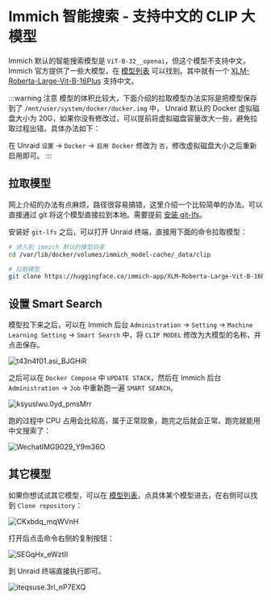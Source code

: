 # Immich 智能搜索 - 支持中文的 CLIP 大模型

Immich 默认的智能搜索模型是 `ViT-B-32__openai`，但这个模型不支持中文，Immich 官方提供了一些大模型，在 [模型列表](https://huggingface.co/immich-app) 可以找到。其中就有一个 [XLM-Roberta-Large-Vit-B-16Plus](https://huggingface.co/immich-app/XLM-Roberta-Large-Vit-B-16Plus) 支持中文。

:::warning 注意
模型的体积比较大，下面介绍的拉取模型办法实际是把模型保存到了 `/mnt/user/system/docker/docker.img` 中， Unraid 默认的 Docker 虚拟磁盘大小为 20G，如果你没有修改过，可以提前将虚拟磁盘容量改大一些，避免拉取过程出错。具体办法如下：

在 Unraid `设置` -> `Docker` -> `启用 Docker` 修改为 `否`，修改虚拟磁盘大小之后重新启用即可。
:::

## 拉取模型

网上介绍的办法有点麻烦，路径很容易搞错，这里介绍一个比较简单的办法。可以直接通过 git 将这个模型直接拉到本地。需要提前 [安装 git-lfs](/unraid/git-lfs.md)。

安装好 `git-lfs` 之后，可以打开 Unraid 终端，直接用下面的命令拉取模型：

```sh
# 进入到 immich 默认的模型目录
cd /var/lib/docker/volumes/immich_model-cache/_data/clip

# 拉取模型
git clone https://huggingface.co/immich-app/XLM-Roberta-Large-Vit-B-16Plus
```

## 设置 Smart Search

模型拉下来之后，可以在 Immich 后台 `Administration` -> `Setting` -> `Machine Learning Setting` -> `Smart Search` 中，将 `CLIP MODEL` 修改为大模型的名称，并点击保存。

![t43n4f01.asi_BJGHiR](https://img-1255332810.cos.ap-chengdu.myqcloud.com/t43n4f01.asi_BJGHiR.png)

之后可以在 `Docker Compose` 中 `UPDATE STACK`，然后在 Immich 后台 `Administration` -> `Job` 中重新跑一遍 `SMART SEARCH`。

![ksyuslwu.0yd_pmsMrr](https://img-1255332810.cos.ap-chengdu.myqcloud.com/ksyuslwu.0yd_pmsMrr.png)

跑的过程中 CPU 占用会比较高，属于正常现象，跑完之后就会正常。跑完就能用中文搜索了：

![WechatIMG9029_Y9m36O](https://img-1255332810.cos.ap-chengdu.myqcloud.com/WechatIMG9029_Y9m36O.jpg)

## 其它模型

如果你想试试其它模型，可以在 [模型列表](https://huggingface.co/immich-app)，点具体某个模型进去，在右侧可以找到 `Clone repository`：

![CKxbdq_mqWVnH](https://img-1255332810.cos.ap-chengdu.myqcloud.com/CKxbdq_mqWVnH.png)

打开后点击命令右侧的复制按钮：

![SEGqHx_eWztII](https://img-1255332810.cos.ap-chengdu.myqcloud.com/SEGqHx_eWztII.png)

到 Unraid 终端直接执行即可。

![iteqsuse.3rl_nP7EXQ](https://img-1255332810.cos.ap-chengdu.myqcloud.com/iteqsuse.3rl_nP7EXQ.png)